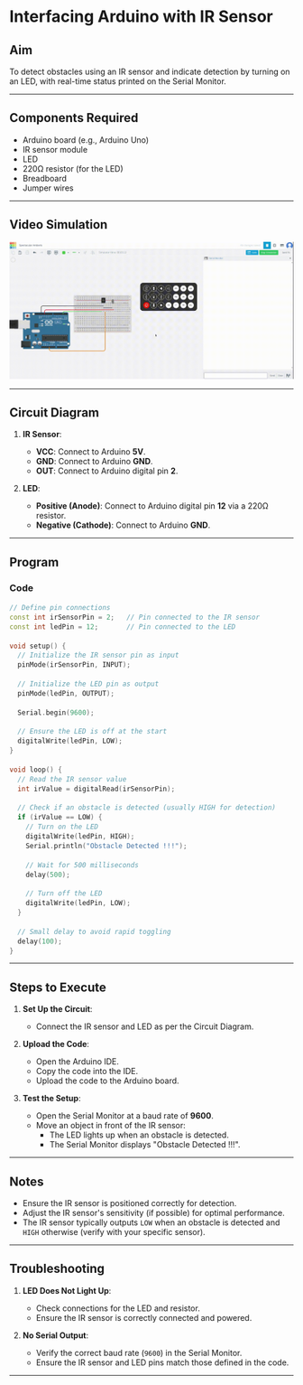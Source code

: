 
# Interfacing Arduino with IR Sensor

## Aim
To detect obstacles using an IR sensor and indicate detection by turning on an LED, with real-time status printed on the Serial Monitor.

---

## Components Required
- Arduino board (e.g., Arduino Uno)
- IR sensor module
- LED
- 220Ω resistor (for the LED)
- Breadboard
- Jumper wires

---

## Video Simulation


![](./irsensor.gif)

---

## Circuit Diagram
1. **IR Sensor**:
   - **VCC**: Connect to Arduino **5V**.
   - **GND**: Connect to Arduino **GND**.
   - **OUT**: Connect to Arduino digital pin **2**.

2. **LED**:
   - **Positive (Anode)**: Connect to Arduino digital pin **12** via a 220Ω resistor.
   - **Negative (Cathode)**: Connect to Arduino **GND**.

---

## Program
### Code
```cpp
// Define pin connections
const int irSensorPin = 2;   // Pin connected to the IR sensor
const int ledPin = 12;       // Pin connected to the LED

void setup() {
  // Initialize the IR sensor pin as input
  pinMode(irSensorPin, INPUT);

  // Initialize the LED pin as output
  pinMode(ledPin, OUTPUT);
  
  Serial.begin(9600);

  // Ensure the LED is off at the start
  digitalWrite(ledPin, LOW);
}

void loop() {
  // Read the IR sensor value
  int irValue = digitalRead(irSensorPin);

  // Check if an obstacle is detected (usually HIGH for detection)
  if (irValue == LOW) {
    // Turn on the LED
    digitalWrite(ledPin, HIGH);
    Serial.println("Obstacle Detected !!!");

    // Wait for 500 milliseconds
    delay(500);

    // Turn off the LED
    digitalWrite(ledPin, LOW);
  }

  // Small delay to avoid rapid toggling
  delay(100);
}
```

---

## Steps to Execute
1. **Set Up the Circuit**:
   - Connect the IR sensor and LED as per the Circuit Diagram.

2. **Upload the Code**:
   - Open the Arduino IDE.
   - Copy the code into the IDE.
   - Upload the code to the Arduino board.

3. **Test the Setup**:
   - Open the Serial Monitor at a baud rate of **9600**.
   - Move an object in front of the IR sensor:
     - The LED lights up when an obstacle is detected.
     - The Serial Monitor displays "Obstacle Detected !!!".

---

## Notes
- Ensure the IR sensor is positioned correctly for detection.
- Adjust the IR sensor's sensitivity (if possible) for optimal performance.
- The IR sensor typically outputs `LOW` when an obstacle is detected and `HIGH` otherwise (verify with your specific sensor).

---

## Troubleshooting
1. **LED Does Not Light Up**:
   - Check connections for the LED and resistor.
   - Ensure the IR sensor is correctly connected and powered.

2. **No Serial Output**:
   - Verify the correct baud rate (`9600`) in the Serial Monitor.
   - Ensure the IR sensor and LED pins match those defined in the code.

---
